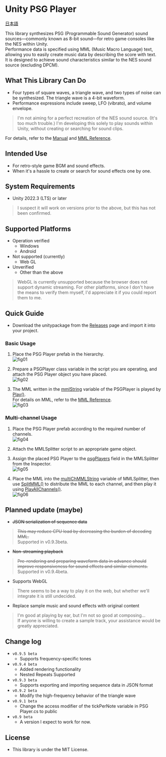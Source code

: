 # Unity PSG Player

[日本語](README_JP.md)

This library synthesizes PSG (Programmable Sound Generator) sound sources—commonly known as 8-bit sound—for retro game consoles like the NES within Unity.  
Performance data is specified using MML (Music Macro Language) text, allowing you to easily create music data by describing the score with text.  
It is designed to achieve sound characteristics similar to the NES sound source (excluding DPCM).

## What This Library Can Do

* Four types of square waves, a triangle wave, and two types of noise can be synthesized. The triangle wave is a 4-bit waveform.
* Performance expressions include sweep, LFO (vibrato), and volume envelope.

>I'm not aiming for a perfect recreation of the NES sound source. (It's too much trouble.)  I'm developing this solely to play sounds within Unity, without creating or searching for sound clips.  

For details, refer to the [Manual](Unity%20PSG%20Player%20-%20manual_EN.md) and [MML Reference](Unity%20PSG%20Player%20-%20MML%20reference_EN.md).

## Intended Use

* For retro-style game BGM and sound effects.
* When it's a hassle to create or search for sound effects one by one.

## System Requirements

* Unity 2022.3 (LTS) or later

> I suspect it will work on versions prior to the above, but this has not been confirmed.

## Supported Platforms

* Operation verified
  * Windows
  * Android
* Not supported (currently)
  * Web GL
* Unverified
  * Other than the above

> WebGL is currently unsupported because the browser does not support dynamic streaming.
> For other platforms, since I don't have the means to verify them myself, I'd appreciate it if you could report them to me.

## Quick Guide

* Download the unitypackage from the [Releases](https://github.com/bokanushi-design/Unity-PSG-Player/releases) page and import it into your project.

### Basic Usage

1. Place the PSG Player prefab in the hierarchy.  
![fig01](./img/fig01.png)

2. Prepare a PSGPlayer class variable in the script you are operating, and attach the PSG Player object you have placed.  
![fig02](./img/fig02.png)

3. The MML written in the [mmlString](Unity%20PSG%20Player%20-%20manual_EN.md) variable of the PSGPlayer is played by [Play()](Unity%20PSG%20Player%20-%20manual_EN.md).  
For details on MML, refer to the [MML Reference](Unity%20PSG%20Player%20-%20MML%20reference_EN.md).  
![fig03](./img/fig03.png)

### Multi-channel Usage

1. Place the PSG Player prefab according to the required number of channels.  
![fig04](./img/fig04.png)

2. Attach the MMLSplitter script to an appropriate game object.  
3. Assign the placed PSG Player to the [psgPlayers](Unity%20PSG%20Player%20-%20manual_EN.md) field in the MMLSplitter from the Inspector.  
![fig05](./img/fig05.png)

4. Place the MML into the [multiChMMLString](Unity%20PSG%20Player%20-%20manual_EN.md) variable of MMLSplitter, then use [SplitMML()](Unity%20PSG%20Player%20-%20manual_EN.md) to distribute the MML to each channel, and then play it using [PlayAllChannels()](Unity%20PSG%20Player%20-%20manual_EN.md).  
![fig06](./img/fig06.png)

## Planned update (maybe)

* ~~JSON serialization of sequence data~~

> ~~This may reduce CPU load by decreasing the burden of decoding MML.~~  
> Supported in v0.9.3beta.

* ~~Non-streaming playback~~

> ~~Pre-rendering and preparing waveform data in advance should improve responsiveness for sound effects and similar elements.~~
> Supported in v0.9.4beta.

* Supports WebGL

> There seems to be a way to play it on the web, but whether we'll integrate it is still undecided.

* Replace sample music and sound effects with original content

> I'm good at playing by ear, but I'm not so good at composing...  
> If anyone is willing to create a sample track, your assistance would be greatly appreciated.

## Change log

* `v0.9.5 beta`
  * Supports frequency-specific tones
* `v0.9.4 beta`
  * Added rendering functionality
  * Nested Repeats Supported
* `v0.9.3 beta`
  * Supports exporting and importing sequence data in JSON format
* `v0.9.2 beta`
  * Modify the high-frequency behavior of the triangle wave
* `v0.9.1 beta`
  * Change the access modifier of the tickPerNote variable in PSG Player.cs to public
* `v0.9 beta`
  * A version I expect to work for now.  

## License

* This library is under the MIT License.
